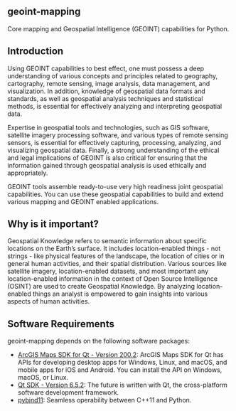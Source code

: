 geoint-mapping
--------------
Core mapping and Geospatial Intelligence (GEOINT) capabilities for Python.

Introduction
------------

Using GEOINT capabilities to best effect, one must possess a deep understanding of various concepts and principles related to geography, cartography, remote sensing, image analysis, data management, and visualization. In addition, knowledge of geospatial data formats and standards, as well as geospatial analysis techniques and statistical methods, is essential for effectively analyzing and interpreting geospatial data.

Expertise in geospatial tools and technologies, such as GIS software, satellite imagery processing software, and various types of remote sensing sensors, is essential for effectively capturing, processing, analyzing, and visualizing geospatial data. Finally, a strong understanding of the ethical and legal implications of GEOINT is also critical for ensuring that the information gained through geospatial analysis is used ethically and appropriately.

GEOINT tools assemble ready-to-use very high readiness joint geospatial capabilities. You can use these geospatial capabilities to build and extend various mapping and GEOINT enabled applications.

Why is it important?
--------------------

Geospatial Knowledge refers to semantic information about specific locations on the Earth’s surface. It includes location-enabled things - not strings - like physical features of the landscape, the location of cities or in general human activities, and their spatial distribution. Various sources like satellite imagery, location-enabled datasets, and most important any location-enabled information in the context of Open Source Intelligence (OSINT) are used to create Geospatial Knowledge. By analyzing location-enabled things an analyst is empowered to gain insights into various aspects of human activities.

Software Requirements
---------------------

geoint-mapping depends on the following software packages:

- [ArcGIS Maps SDK for Qt - Version 200.2](https://developers.arcgis.com/qt/): ArcGIS Maps SDK for Qt has APIs for developing desktop apps for Windows, Linux, and macOS, and mobile apps for iOS and Android. You can install the API on Windows, macOS, or Linux.
- [Qt SDK - Version 6.5.2](https://doc.qt.io/): The future is written with Qt, the cross-platform software development framework.
- [pybind11](https://github.com/pybind/pybind11): Seamless operability between C++11 and Python.
